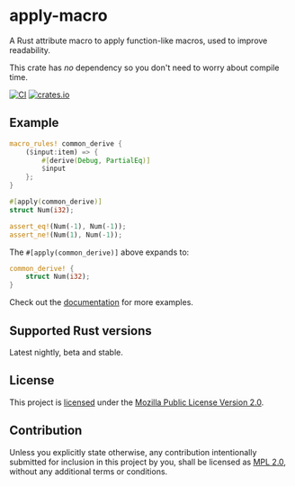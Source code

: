 # apply-macro
A Rust attribute macro to apply function-like macros, used to improve readability.

This crate has *no* dependency so you don't need to worry about compile time.

[![CI](https://github.com/hyd-dev/apply-macro/workflows/CI/badge.svg)](https://github.com/hyd-dev/apply-macro/actions?query=workflow%3ACI)
[![crates.io](https://img.shields.io/crates/v/apply-macro.svg)](https://crates.io/crates/apply-macro)

## Example
```rust
macro_rules! common_derive {
    ($input:item) => {
        #[derive(Debug, PartialEq)]
        $input
    };
}

#[apply(common_derive)]
struct Num(i32);

assert_eq!(Num(-1), Num(-1));
assert_ne!(Num(1), Num(-1));
```

The `#[apply(common_derive)]` above expands to:
```rust
common_derive! {
    struct Num(i32);
}
```

Check out the [documentation](https://docs.rs/apply-macro) for more examples.

## Supported Rust versions
Latest nightly, beta and stable.

## License
This project is [licensed](./COPYRIGHT.md) under the [Mozilla Public License Version 2.0](./LICENSE.md).

## Contribution
Unless you explicitly state otherwise, any contribution intentionally submitted for inclusion in this project by you, shall be licensed as [MPL 2.0](./LICENSE.md), without any additional terms or conditions.
